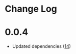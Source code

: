 Change Log
==========

# 0.0.4

* Updated dependencies ([14][14])

[14]: https://github.com/yola/promisehelpers/pull/14
